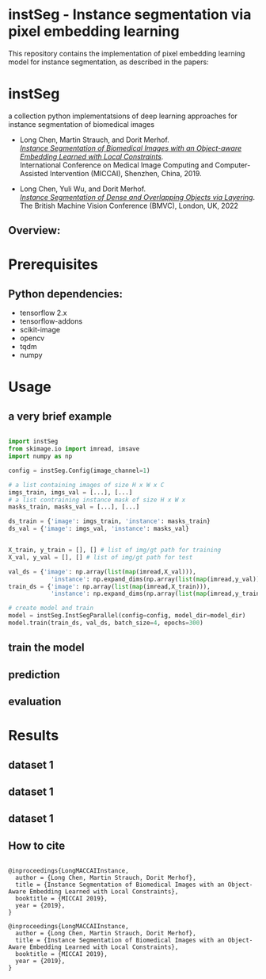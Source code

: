 # instSeg - Instance segmentation via pixel embedding learning

This repository contains the implementation of pixel embedding learning model for instance segmentation, as described in the papers:

# instSeg
a collection python implementatsions of deep learning approaches for instance segmentation of biomedical images

- Long Chen, Martin Strauch, and Dorit Merhof.  
[*Instance Segmentation of Biomedical Images with an Object-aware Embedding Learned with Local Constraints*](https://arxiv.org/abs/2004.09821).  
International Conference on Medical Image Computing and Computer-Assisted Intervention (MICCAI), Shenzhen, China, 2019.

- Long Chen, Yuli Wu, and Dorit Merhof.  
[*Instance Segmentation of Dense and Overlapping Objects via Layering*](https://arxiv.org/abs/2210.03551).  
The British Machine Vision Conference (BMVC), London, UK, 2022


## Overview:


# Prerequisites 

## Python dependencies:

- tensorflow 2.x
- tensorflow-addons
- scikit-image
- opencv
- tqdm
- numpy

# Usage


## a very brief example

```python

import instSeg
from skimage.io import imread, imsave
import numpy as np

config = instSeg.Config(image_channel=1)

# a list containing images of size H x W x C
imgs_train, imgs_val = [...], [...] 
# a list contraining instance mask of size H x W x 
masks_train, masks_val = [...], [...] 

ds_train = {'image': imgs_train, 'instance': masks_train}
ds_val = {'image': imgs_val, 'instance': masks_val}


X_train, y_train = [], [] # list of img/gt path for training
X_val, y_val = [], [] # list of img/gt path for test

val_ds = {'image': np.array(list(map(imread,X_val))),
            'instance': np.expand_dims(np.array(list(map(imread,y_val))), axis=-1)}
train_ds = {'image': np.array(list(map(imread,X_train))),
            'instance': np.expand_dims(np.array(list(map(imread,y_train))), axis=-1)}

# create model and train
model = instSeg.InstSegParallel(config=config, model_dir=model_dir)
model.train(train_ds, val_ds, batch_size=4, epochs=300)
```

## train the model

## prediction


## evaluation


# Results 

## dataset 1

## dataset 1

## dataset 1




## How to cite 
```

@inproceedings{LongMACCAIInstance,  
  author = {Long Chen, Martin Strauch, Dorit Merhof},  
  title = {Instance Segmentation of Biomedical Images with an Object-Aware Embedding Learned with Local Constraints},  
  booktitle = {MICCAI 2019},  
  year = {2019},  
}

@inproceedings{LongMACCAIInstance,  
  author = {Long Chen, Martin Strauch, Dorit Merhof},  
  title = {Instance Segmentation of Biomedical Images with an Object-Aware Embedding Learned with Local Constraints},  
  booktitle = {MICCAI 2019},  
  year = {2019},  
}


```
